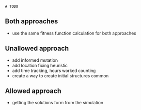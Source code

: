 	# TODO

## Both approaches

- use the same fitness function calculation for both approaches

## Unallowed approach

- add informed mutation
- add location fixing heuristic
- add time tracking, hours worked counting
- create a way to create initial structures common 

## Allowed approach

- getting the solutions form from the simulation
